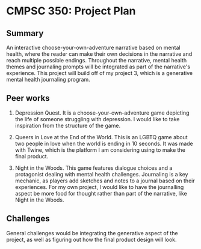 # CMPSC 350: Project Plan

## Summary

An interactive choose-your-own-adventure narrative based on mental health, where the reader can make their own decisions in the narrative and reach multiple possible endings.
Throughout the narrative, mental health themes and journaling prompts will be integrated as part of the narrative's experience.
This project will build off of my project 3, which is a generative mental health journaling program.

## Peer works

1. Depression Quest.
It is a choose-your-own-adventure game depicting the life of someone struggling with depression.
I would like to take inspiration from the structure of the game.

2. Queers in Love at the End of the World.
This is an LGBTQ game about two people in love when the world is ending in 10 seconds.
It was made with Twine, which is the platform I am considering using to make the final product.

3. Night in the Woods.
This game features dialogue choices and a protagonist dealing with mental health challenges.
Journaling is a key mechanic, as players add sketches and notes to a journal based on their experiences.
For my own project, I would like to have the journalling aspect be more food for thought rather than part of the narrative, like Night in the Woods.

## Challenges

General challenges would be integrating the generative aspect of the project, as well as figuring out how the final product design will look.